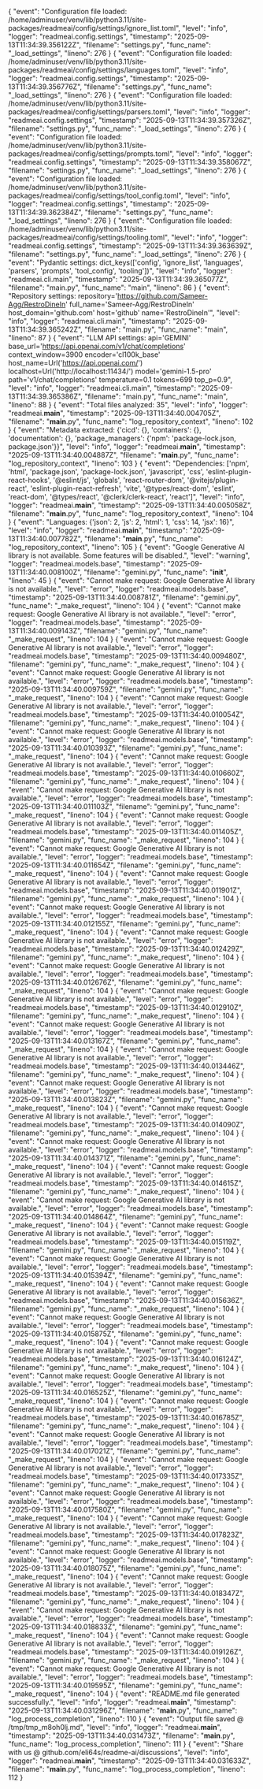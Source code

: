 {
"event": "Configuration file loaded: /home/adminuser/venv/lib/python3.11/site-packages/readmeai/config/settings/ignore_list.toml",
"level": "info",
"logger": "readmeai.config.settings",
"timestamp": "2025-09-13T11:34:39.356122Z",
"filename": "settings.py",
"func_name": "_load_settings",
"lineno": 276
}
{
"event": "Configuration file loaded: /home/adminuser/venv/lib/python3.11/site-packages/readmeai/config/settings/languages.toml",
"level": "info",
"logger": "readmeai.config.settings",
"timestamp": "2025-09-13T11:34:39.356776Z",
"filename": "settings.py",
"func_name": "_load_settings",
"lineno": 276
}
{
"event": "Configuration file loaded: /home/adminuser/venv/lib/python3.11/site-packages/readmeai/config/settings/parsers.toml",
"level": "info",
"logger": "readmeai.config.settings",
"timestamp": "2025-09-13T11:34:39.357326Z",
"filename": "settings.py",
"func_name": "_load_settings",
"lineno": 276
}
{
"event": "Configuration file loaded: /home/adminuser/venv/lib/python3.11/site-packages/readmeai/config/settings/prompts.toml",
"level": "info",
"logger": "readmeai.config.settings",
"timestamp": "2025-09-13T11:34:39.358067Z",
"filename": "settings.py",
"func_name": "_load_settings",
"lineno": 276
}
{
"event": "Configuration file loaded: /home/adminuser/venv/lib/python3.11/site-packages/readmeai/config/settings/tool_config.toml",
"level": "info",
"logger": "readmeai.config.settings",
"timestamp": "2025-09-13T11:34:39.362384Z",
"filename": "settings.py",
"func_name": "_load_settings",
"lineno": 276
}
{
"event": "Configuration file loaded: /home/adminuser/venv/lib/python3.11/site-packages/readmeai/config/settings/tooling.toml",
"level": "info",
"logger": "readmeai.config.settings",
"timestamp": "2025-09-13T11:34:39.363639Z",
"filename": "settings.py",
"func_name": "_load_settings",
"lineno": 276
}
{
"event": "Pydantic settings: dict_keys(['config', 'ignore_list', 'languages', 'parsers', 'prompts', 'tool_config', 'tooling'])",
"level": "info",
"logger": "readmeai.cli.main",
"timestamp": "2025-09-13T11:34:39.365077Z",
"filename": "main.py",
"func_name": "main",
"lineno": 86
}
{
"event": "Repository settings: repository='https://github.com/Sameer-Agg/RestroDineIn' full_name='Sameer-Agg/RestroDineIn' host_domain='github.com' host='github' name='RestroDineIn'",
"level": "info",
"logger": "readmeai.cli.main",
"timestamp": "2025-09-13T11:34:39.365242Z",
"filename": "main.py",
"func_name": "main",
"lineno": 87
}
{
"event": "LLM API settings: api='GEMINI' base_url='https://api.openai.com/v1/chat/completions' context_window=3900 encoder='cl100k_base' host_name=Url('https://api.openai.com/') localhost=Url('http://localhost:11434/') model='gemini-1.5-pro' path='v1/chat/completions' temperature=0.1 tokens=699 top_p=0.9",
"level": "info",
"logger": "readmeai.cli.main",
"timestamp": "2025-09-13T11:34:39.365386Z",
"filename": "main.py",
"func_name": "main",
"lineno": 88
}
{
"event": "Total files analyzed: 35",
"level": "info",
"logger": "readmeai.__main__",
"timestamp": "2025-09-13T11:34:40.004705Z",
"filename": "__main__.py",
"func_name": "log_repository_context",
"lineno": 102
}
{
"event": "Metadata extracted: {'cicd': {}, 'containers': {}, 'documentation': {}, 'package_managers': {'npm': 'package-lock.json, package.json'}}",
"level": "info",
"logger": "readmeai.__main__",
"timestamp": "2025-09-13T11:34:40.004887Z",
"filename": "__main__.py",
"func_name": "log_repository_context",
"lineno": 103
}
{
"event": "Dependencies: ['npm', 'html', 'package.json', 'package-lock.json', 'javascript', 'css', 'eslint-plugin-react-hooks', '@eslint/js', 'globals', 'react-router-dom', '@vitejs/plugin-react', 'eslint-plugin-react-refresh', 'vite', '@types/react-dom', 'eslint', 'react-dom', '@types/react', '@clerk/clerk-react', 'react']",
"level": "info",
"logger": "readmeai.__main__",
"timestamp": "2025-09-13T11:34:40.005058Z",
"filename": "__main__.py",
"func_name": "log_repository_context",
"lineno": 104
}
{
"event": "Languages: {'json': 2, 'js': 2, 'html': 1, 'css': 14, 'jsx': 16}",
"level": "info",
"logger": "readmeai.__main__",
"timestamp": "2025-09-13T11:34:40.007782Z",
"filename": "__main__.py",
"func_name": "log_repository_context",
"lineno": 105
}
{
"event": "Google Generative AI library is not available. Some features will be disabled.",
"level": "warning",
"logger": "readmeai.models.base",
"timestamp": "2025-09-13T11:34:40.008100Z",
"filename": "gemini.py",
"func_name": "__init__",
"lineno": 45
}
{
"event": "Cannot make request: Google Generative AI library is not available.",
"level": "error",
"logger": "readmeai.models.base",
"timestamp": "2025-09-13T11:34:40.008781Z",
"filename": "gemini.py",
"func_name": "_make_request",
"lineno": 104
}
{
"event": "Cannot make request: Google Generative AI library is not available.",
"level": "error",
"logger": "readmeai.models.base",
"timestamp": "2025-09-13T11:34:40.009143Z",
"filename": "gemini.py",
"func_name": "_make_request",
"lineno": 104
}
{
"event": "Cannot make request: Google Generative AI library is not available.",
"level": "error",
"logger": "readmeai.models.base",
"timestamp": "2025-09-13T11:34:40.009480Z",
"filename": "gemini.py",
"func_name": "_make_request",
"lineno": 104
}
{
"event": "Cannot make request: Google Generative AI library is not available.",
"level": "error",
"logger": "readmeai.models.base",
"timestamp": "2025-09-13T11:34:40.009759Z",
"filename": "gemini.py",
"func_name": "_make_request",
"lineno": 104
}
{
"event": "Cannot make request: Google Generative AI library is not available.",
"level": "error",
"logger": "readmeai.models.base",
"timestamp": "2025-09-13T11:34:40.010054Z",
"filename": "gemini.py",
"func_name": "_make_request",
"lineno": 104
}
{
"event": "Cannot make request: Google Generative AI library is not available.",
"level": "error",
"logger": "readmeai.models.base",
"timestamp": "2025-09-13T11:34:40.010393Z",
"filename": "gemini.py",
"func_name": "_make_request",
"lineno": 104
}
{
"event": "Cannot make request: Google Generative AI library is not available.",
"level": "error",
"logger": "readmeai.models.base",
"timestamp": "2025-09-13T11:34:40.010660Z",
"filename": "gemini.py",
"func_name": "_make_request",
"lineno": 104
}
{
"event": "Cannot make request: Google Generative AI library is not available.",
"level": "error",
"logger": "readmeai.models.base",
"timestamp": "2025-09-13T11:34:40.011103Z",
"filename": "gemini.py",
"func_name": "_make_request",
"lineno": 104
}
{
"event": "Cannot make request: Google Generative AI library is not available.",
"level": "error",
"logger": "readmeai.models.base",
"timestamp": "2025-09-13T11:34:40.011405Z",
"filename": "gemini.py",
"func_name": "_make_request",
"lineno": 104
}
{
"event": "Cannot make request: Google Generative AI library is not available.",
"level": "error",
"logger": "readmeai.models.base",
"timestamp": "2025-09-13T11:34:40.011654Z",
"filename": "gemini.py",
"func_name": "_make_request",
"lineno": 104
}
{
"event": "Cannot make request: Google Generative AI library is not available.",
"level": "error",
"logger": "readmeai.models.base",
"timestamp": "2025-09-13T11:34:40.011901Z",
"filename": "gemini.py",
"func_name": "_make_request",
"lineno": 104
}
{
"event": "Cannot make request: Google Generative AI library is not available.",
"level": "error",
"logger": "readmeai.models.base",
"timestamp": "2025-09-13T11:34:40.012155Z",
"filename": "gemini.py",
"func_name": "_make_request",
"lineno": 104
}
{
"event": "Cannot make request: Google Generative AI library is not available.",
"level": "error",
"logger": "readmeai.models.base",
"timestamp": "2025-09-13T11:34:40.012429Z",
"filename": "gemini.py",
"func_name": "_make_request",
"lineno": 104
}
{
"event": "Cannot make request: Google Generative AI library is not available.",
"level": "error",
"logger": "readmeai.models.base",
"timestamp": "2025-09-13T11:34:40.012676Z",
"filename": "gemini.py",
"func_name": "_make_request",
"lineno": 104
}
{
"event": "Cannot make request: Google Generative AI library is not available.",
"level": "error",
"logger": "readmeai.models.base",
"timestamp": "2025-09-13T11:34:40.012910Z",
"filename": "gemini.py",
"func_name": "_make_request",
"lineno": 104
}
{
"event": "Cannot make request: Google Generative AI library is not available.",
"level": "error",
"logger": "readmeai.models.base",
"timestamp": "2025-09-13T11:34:40.013167Z",
"filename": "gemini.py",
"func_name": "_make_request",
"lineno": 104
}
{
"event": "Cannot make request: Google Generative AI library is not available.",
"level": "error",
"logger": "readmeai.models.base",
"timestamp": "2025-09-13T11:34:40.013446Z",
"filename": "gemini.py",
"func_name": "_make_request",
"lineno": 104
}
{
"event": "Cannot make request: Google Generative AI library is not available.",
"level": "error",
"logger": "readmeai.models.base",
"timestamp": "2025-09-13T11:34:40.013823Z",
"filename": "gemini.py",
"func_name": "_make_request",
"lineno": 104
}
{
"event": "Cannot make request: Google Generative AI library is not available.",
"level": "error",
"logger": "readmeai.models.base",
"timestamp": "2025-09-13T11:34:40.014090Z",
"filename": "gemini.py",
"func_name": "_make_request",
"lineno": 104
}
{
"event": "Cannot make request: Google Generative AI library is not available.",
"level": "error",
"logger": "readmeai.models.base",
"timestamp": "2025-09-13T11:34:40.014371Z",
"filename": "gemini.py",
"func_name": "_make_request",
"lineno": 104
}
{
"event": "Cannot make request: Google Generative AI library is not available.",
"level": "error",
"logger": "readmeai.models.base",
"timestamp": "2025-09-13T11:34:40.014615Z",
"filename": "gemini.py",
"func_name": "_make_request",
"lineno": 104
}
{
"event": "Cannot make request: Google Generative AI library is not available.",
"level": "error",
"logger": "readmeai.models.base",
"timestamp": "2025-09-13T11:34:40.014864Z",
"filename": "gemini.py",
"func_name": "_make_request",
"lineno": 104
}
{
"event": "Cannot make request: Google Generative AI library is not available.",
"level": "error",
"logger": "readmeai.models.base",
"timestamp": "2025-09-13T11:34:40.015119Z",
"filename": "gemini.py",
"func_name": "_make_request",
"lineno": 104
}
{
"event": "Cannot make request: Google Generative AI library is not available.",
"level": "error",
"logger": "readmeai.models.base",
"timestamp": "2025-09-13T11:34:40.015394Z",
"filename": "gemini.py",
"func_name": "_make_request",
"lineno": 104
}
{
"event": "Cannot make request: Google Generative AI library is not available.",
"level": "error",
"logger": "readmeai.models.base",
"timestamp": "2025-09-13T11:34:40.015636Z",
"filename": "gemini.py",
"func_name": "_make_request",
"lineno": 104
}
{
"event": "Cannot make request: Google Generative AI library is not available.",
"level": "error",
"logger": "readmeai.models.base",
"timestamp": "2025-09-13T11:34:40.015875Z",
"filename": "gemini.py",
"func_name": "_make_request",
"lineno": 104
}
{
"event": "Cannot make request: Google Generative AI library is not available.",
"level": "error",
"logger": "readmeai.models.base",
"timestamp": "2025-09-13T11:34:40.016124Z",
"filename": "gemini.py",
"func_name": "_make_request",
"lineno": 104
}
{
"event": "Cannot make request: Google Generative AI library is not available.",
"level": "error",
"logger": "readmeai.models.base",
"timestamp": "2025-09-13T11:34:40.016525Z",
"filename": "gemini.py",
"func_name": "_make_request",
"lineno": 104
}
{
"event": "Cannot make request: Google Generative AI library is not available.",
"level": "error",
"logger": "readmeai.models.base",
"timestamp": "2025-09-13T11:34:40.016785Z",
"filename": "gemini.py",
"func_name": "_make_request",
"lineno": 104
}
{
"event": "Cannot make request: Google Generative AI library is not available.",
"level": "error",
"logger": "readmeai.models.base",
"timestamp": "2025-09-13T11:34:40.017021Z",
"filename": "gemini.py",
"func_name": "_make_request",
"lineno": 104
}
{
"event": "Cannot make request: Google Generative AI library is not available.",
"level": "error",
"logger": "readmeai.models.base",
"timestamp": "2025-09-13T11:34:40.017335Z",
"filename": "gemini.py",
"func_name": "_make_request",
"lineno": 104
}
{
"event": "Cannot make request: Google Generative AI library is not available.",
"level": "error",
"logger": "readmeai.models.base",
"timestamp": "2025-09-13T11:34:40.017580Z",
"filename": "gemini.py",
"func_name": "_make_request",
"lineno": 104
}
{
"event": "Cannot make request: Google Generative AI library is not available.",
"level": "error",
"logger": "readmeai.models.base",
"timestamp": "2025-09-13T11:34:40.017823Z",
"filename": "gemini.py",
"func_name": "_make_request",
"lineno": 104
}
{
"event": "Cannot make request: Google Generative AI library is not available.",
"level": "error",
"logger": "readmeai.models.base",
"timestamp": "2025-09-13T11:34:40.018075Z",
"filename": "gemini.py",
"func_name": "_make_request",
"lineno": 104
}
{
"event": "Cannot make request: Google Generative AI library is not available.",
"level": "error",
"logger": "readmeai.models.base",
"timestamp": "2025-09-13T11:34:40.018347Z",
"filename": "gemini.py",
"func_name": "_make_request",
"lineno": 104
}
{
"event": "Cannot make request: Google Generative AI library is not available.",
"level": "error",
"logger": "readmeai.models.base",
"timestamp": "2025-09-13T11:34:40.018833Z",
"filename": "gemini.py",
"func_name": "_make_request",
"lineno": 104
}
{
"event": "Cannot make request: Google Generative AI library is not available.",
"level": "error",
"logger": "readmeai.models.base",
"timestamp": "2025-09-13T11:34:40.019126Z",
"filename": "gemini.py",
"func_name": "_make_request",
"lineno": 104
}
{
"event": "Cannot make request: Google Generative AI library is not available.",
"level": "error",
"logger": "readmeai.models.base",
"timestamp": "2025-09-13T11:34:40.019595Z",
"filename": "gemini.py",
"func_name": "_make_request",
"lineno": 104
}
{
"event": "README.md file generated successfully.",
"level": "info",
"logger": "readmeai.__main__",
"timestamp": "2025-09-13T11:34:40.031296Z",
"filename": "__main__.py",
"func_name": "log_process_completion",
"lineno": 110
}
{
"event": "Output file saved @ /tmp/tmp_m8oh0lj.md",
"level": "info",
"logger": "readmeai.__main__",
"timestamp": "2025-09-13T11:34:40.031473Z",
"filename": "__main__.py",
"func_name": "log_process_completion",
"lineno": 111
}
{
"event": "Share with us @ github.com/eli64s/readme-ai/discussions",
"level": "info",
"logger": "readmeai.__main__",
"timestamp": "2025-09-13T11:34:40.031633Z",
"filename": "__main__.py",
"func_name": "log_process_completion",
"lineno": 112
}
